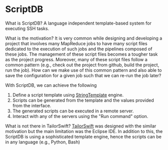 # ScriptDB

What is ScriptDB?
A language independent template-based system for executing SSH tasks. 

What is the motivation? 
It is very common while designing and developing a project that involves many MapReduce jobs to have many script files dedicated to the execution of such jobs
and the pipelines composed of these jobs. The management of these script files becomes a tougher task as the project progress. Moreover, many of these script files follow
a common pattern (e.g., check out the project from github, build the project, run the job). How can we make use of this common pattern and also 
able to save the configuration for a given job such that we can re-run the job later? 

With ScriptDB, we can achieve the following

1. Define a script template using <a href="http://stringtemplate.org">StringTemplate</a> engine. 
2. Scripts can be generated from the template and the values provided from the interface.
3. The generated scripts can be executed in a remote server.
4. Interact with any of the servers using the "Run command" option.

What is not there in TailorSwift?
<a href="https://github.com/feroshjacob/TailorSwift">TailorSwift</a> was designed with the similar motivation but the main limitation was the Eclipse IDE. In addition to this, the
ScriptDB is using a sophisticated template engine, hence the scripts can be in any language (e.g., Python, Bash)




